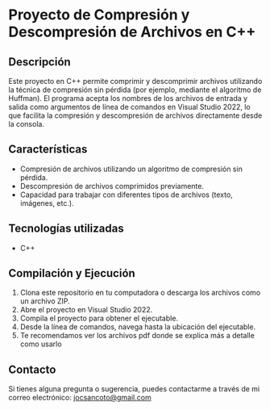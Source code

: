 # Proyecto de Compresión y Descompresión de Archivos en C++

## Descripción
Este proyecto en C++ permite comprimir y descomprimir archivos utilizando la técnica de compresión sin pérdida (por ejemplo, mediante el algoritmo de Huffman). 
El programa acepta los nombres de los archivos de entrada y salida como argumentos de línea de comandos en Visual Studio 2022, lo que facilita la compresión y descompresión de archivos directamente desde la consola.

## Características
- Compresión de archivos utilizando un algoritmo de compresión sin pérdida.
- Descompresión de archivos comprimidos previamente.
- Capacidad para trabajar con diferentes tipos de archivos (texto, imágenes, etc.).

## Tecnologías utilizadas
- C++

## Compilación y Ejecución
1. Clona este repositorio en tu computadora o descarga los archivos como un archivo ZIP.
2. Abre el proyecto en Visual Studio 2022.
3. Compila el proyecto para obtener el ejecutable.
4. Desde la línea de comandos, navega hasta la ubicación del ejecutable.
5. Te recomendamos ver los archivos pdf donde se explica más a detalle como usarlo

## Contacto
Si tienes alguna pregunta o sugerencia, puedes contactarme a través de mi correo electrónico: jocsancoto@gmail.com

